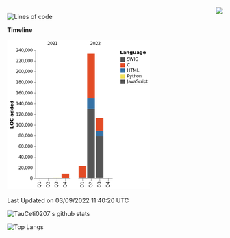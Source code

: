 <img align="right" src="https://count.getloli.com/get/@:TauCeti0207?theme=rule34">

<!--START_SECTION:waka-->
![Lines of code](https://img.shields.io/badge/From%20Hello%20World%20I%27ve%20Written-380%20Thousand%20lines%20of%20code-blue)

**Timeline**

![Chart not found](https://raw.githubusercontent.com/TauCeti0207/TauCeti0207/main/charts/bar_graph.png) 


 Last Updated on 03/09/2022 11:40:20 UTC
<!--END_SECTION:waka-->


![TauCeti0207's github stats](https://github-readme-stats.vercel.app/api?username=TauCeti0207&show_icons=true&theme=vue)

![Top Langs](https://github-readme-stats.vercel.app/api/top-langs/?username=TauCeti0207)
